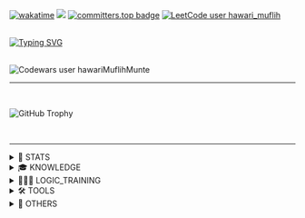 [![wakatime](https://wakatime.com/badge/user/9080e4a2-4bfc-4500-b7b1-082b2c6c5a6b.svg)](https://wakatime.com/@9080e4a2-4bfc-4500-b7b1-082b2c6c5a6b) ![](https://komarev.com/ghpvc/?username=hawariMuflihMunte&style=flat&color=blueviolet) [![committers.top badge](https://user-badge.committers.top/indonesia/hawariMuflihMunte.svg)](https://user-badge.committers.top/indonesia/hawariMuflihMunte)
[![LeetCode user hawari_muflih](https://img.shields.io/badge/dynamic/json?style=flat&labelColor=black&color=%23ffa116&label=Solved&query=solved&url=https%3A%2F%2Fbadge.xyli.tech/%2Fapi%2Fusers%2Fhawari_muflih&logo=leetcode&logoColor=yellow)](https://leetcode.com/hawari_muflih/)

<br>

<a href="https://git.io/typing-svg">
 <img src="https://readme-typing-svg.herokuapp.com?font=Fira+Code&weight=500&size=24&duration=450&pause=900&color=8A01F7&background=FFFFFF00&center=true&random=true&width=500&lines=0%3A);X-(;%3E_%3C*;-o%2C%2Co%2C%2Co';(%5E%5E)%2F%2F;(B-I%3D;%3C+%7C-);%7C-I;%3E%3E---%3E%3E;i+%3C%3D+n+%3C+j;(%EF%BC%9B%E4%B8%80_%E4%B8%80);%E2%8A%82(%EF%BF%A3(%E5%B7%A5)%EF%BF%A3)%E2%8A%83;(%23_%23);%3E%2F%2F%3C;%40_%40;%5B%3D%E2%82%80%3D%3D%E2%82%80%5D;(%3D%E2%97%91%E1%86%BA%E2%97%90%3D);%EF%BC%BC(%EF%BC%BEO%EF%BC%BE)%EF%BC%8F;%E2%9C%BA%E2%97%9F(%E2%80%A2%E2%80%BF%E2%80%A2)%E2%97%9E%E2%9C%BA;%E2%95%B9%EF%B9%8F%E2%95%B9;%3D%3F;B);(%2F)o%2C%2Co(%2F);T%5ET;%5C(%5Eo%5C)+(%2Fo%5E)%2F;(%E2%96%80%CC%BF%C4%B9%CC%AF%E2%96%80%CC%BF+%CC%BF);(%2B_%2B);%5E(%23%EF%BD%80%E2%88%80%C2%B4)_%CE%A8;%2F%2F_%5E;%E3%83%BD(%E2%98%85%CF%89%E2%98%85)%E3%83%8E;(%E0%B8%87+%E2%80%A2%CC%80%E3%82%9D%E2%80%A2%CC%81)%E0%B8%87;%E1%95%A6(%C3%B2_%C3%B3%CB%87)%E1%95%A4;%EF%B8%BB%E2%94%B3%E3%83%86%3D%E4%B8%80;BD;%5B%E2%80%A2.%E2%80%A2%E0%B8%B4%5D;(%E2%99%A5_%E2%99%A5);8(%3E_%3C)8;%7C(%EF%BF%A33%EF%BF%A3)%7C;%C2%A4%5C(+%60%E2%8C%82%C2%B4+)%2F%C2%A4;%5Eo%5E;(%E2%95%AF%CB%98+-%CB%98+)%E2%95%AF;%60%3Do%3D%5Eo%3E;%5B%3A%7C%5D;%E2%97%94%CC%AF%E2%97%94;Y_Y;%E1%B6%98+%E1%B5%92%E1%B4%A5%E1%B5%92%E1%B6%85;(+%C2%B4-%CF%89%EF%BD%A5)%EF%B8%BB%E2%94%BB%E2%94%B3%E2%95%90%E2%95%90%E2%94%81%E4%B8%80;%E2%94%AC%E2%94%B4%E2%94%AC%E2%94%B4%E2%94%A4(%EF%BD%A5_%E2%94%9C%E2%94%AC%E2%94%B4%E2%94%AC%E2%94%B4;o()xxx%5B%7B%3A%3A%3A%3A%3A%3A%3A%3A%3A%3A%3E;(%C2%B4%3E_%E2%97%8F)%E3%83%A1(%E2%97%8F_%3C%EF%BD%80);(%5E%E2%80%BF%E2%97%95)" alt="Typing SVG" />
</a>

<br>
<br>

![Codewars user hawariMuflihMunte](https://www.codewars.com/users/hawariMuflihMunte/badges/large)

---

<br>

![GitHub Trophy](https://github-profile-trophy.vercel.app/?username=hawariMuflihMunte&row=2&column=3&theme=tokyonight&margin-w=30&margin-h=24&no-frame=true)

<br>

---

<details>
 <summary>📓 STATS</summary>

 <br>
 
 [![Hawari's GitHub stats](https://github-readme-stats.vercel.app/api?username=hawariMuflihMunte&theme=tokyonight&count_private=true&include_all_commits=true&show_icons=true&border_radius=0&hide_border=true)]()

 [![GitHub Streak](https://streak-stats.demolab.com?user=hawariMuflihMunte&theme=tokyonight&hide_border=true&border_radius=0.25&date_format=j%20M%5B%20Y%5D)](https://git.io/streak-stats)

 [![Top Langs](https://github-readme-stats.vercel.app/api/top-langs/?username=hawariMuflihMunte&layout=compact&theme=tokyonight&border_radius=0&hide_border=true&hide_progress=true&langs_count=25)]()

 <details>
  <summary>➕ DETAILS</summary>

  <br>

  [![Hawari's wakatime stats](https://github-readme-stats.vercel.app/api/wakatime?username=hawariMuflihMunte&theme=tokyonight&include_all_commits=true&border_radius=0&hide_border=true)](https://github.com/anuraghazra/github-readme-stats)

 </details>

</details>

<details>
 <summary>🎓 KNOWLEDGE</summary>

 <ul>
  <li>
   <a href="https://www.cs.usfca.edu/~galles/visualization/Algorithms.html">Data Structure Visualizatoin</a>
  </li>
  <li>
   <a href="https://laravel-docs.readthedocs.io/en/latest/">laravel-docs</a>
  </li>
  <li>
   <a href="https://developer.android.com/courses/android-basics-compose/course">Android Basics with Compose</a>
  </li>
  <li>
   <a href="https://developer.android.com/courses/jetpack-compose/course">Jetpack Compose for Android Developers</a>
  </li>
  <li>
   <a href="https://developer.android.com/jetpack/compose/modifiers">Compose Modifiers</a>
  </li>
  <li>
   <a href="https://cs.android.com/">Android Code Search</a>
  </li>
  <li>
   <a href="https://hyperskill.org/">Hyperskill</a>
  </li>
  <li>
   <a href="https://exercism.org/">Exercism</a>
  </li>
  <li>
   <a href="https://www.sololearn.com/profile/17819278">Sololearn</a>
  </li>
  <li>
   <a href="https://www.openvim.com/tutorial.html">Interactive Vim Tutorial</a>
  </li>
  <li>
   <a href="https://learnvim.irian.to/">Learn Vim the Smart Way</a>
  </li>
  <li>
   <a href="https://semver.org/">Semantic Versioning 2.0.0</a>
  </li>
  <li>
   <a href="https://www.conventionalcommits.org/en/v1.0.0/">Conventional Commits</a>
  </li>
  <li>
   <a href="https://webreference.com/">Web Reference</a>
  </li>
  <li>
   <a href="https://www.keybr.com/">Typing Practice</a>
  </li>
  <li>
   <a href="https://developer.mozilla.org/en-US/docs/Glossary">MDN Web Docs Glossary</a>
  </li>
  </li>
  <li>
   <a href="https://www.suitefiles.com/folder-structures-guide/">Folder Structures Guide</a>
  </li>
 </ul>
</details>

<details>
 <summary>👨🏼‍💻 LOGIC_TRAINING</summary>

 <ul>
  <li>
   <a href="https://www.codingame.com/">CodinGame</a>
  </li>
  <li>
   <a href="https://tlx.toki.id/profiles/hawari_muflih">TLX</a>
  </li>
  <li>
   <a href="https://www.codewars.com/users/hawariMuflihMunte">Codewars</a>
  </li>
  <li>
   <a href="https://codeforces.com/profile/hawari_muflih">Codeforces</a>
  </li>
  <li>
   <a href="https://leetcode.com/hawari_muflih/">Leetcode</a>
  </li>
  </li>
  <li>
   <a href="https://leetcode.com/hawari_muflih/">Hackerrank</a>
  </li>
  <li>
   <a href="https://www.spoj.com/">Sphere Online Judge</a>
  </li>
 </ul>
</details>

<details>
 <summary>🛠 TOOLS</summary>

 <ul>
  <li>
   <a href="https://mockapi.io/">mockapi.io</a>
  </li>
  <li>
   <a href="https://m3.material.io/theme-builder">Material3 Theme Builder</a>
  </li>
  <li>
   <a href="https://dbdiagram.io/">dbdiagram.io</a>
  </li>
  <li>
   <a href="https://app-manifest.firebaseapp.com/">Web App Manifest Generator</a>
  </li>
  <li>
   <a href="https://github.com/marwin1991/profile-technology-icons">Profile Technology Icons</a>
  </li>
  <li>
   <a href="https://www.speedtyper.dev/">SpeedTyper</a>
  </li>
  <li>
   <a href="https://bennettfeely.com/clippy/">Clippy - CSS clip-path maker</a>
  </li>
  <li>
   <a href="https://onlineminitools.com/github-repo-size-checker">Github repository size checker</a>
  </li>
  <li>
   <a href="https://wordcounter.net">WordCounter - Count Words & Correct Writing</a>
  </li>
  <li>
   <a href="https://onlineminitools.com/http-header-checker">HTTP Header Checker</a>
  <li>
   <a href="https://vim-adventures.com">Learn VIM while playing a game - VIM Adventures</a>
  </li>
  <li>
   <a href="https://www.vim-hero.com">VimHero</a>
  </li>
 </ul> 
</details>

<details>
 <summary>👀 OTHERS</summary>
  
  <br>

  <h4>▶ OTHERS</h4>
  
  <br>

  <details>
   <summary>🎮 GAMES</summary>

   <ul>
    <li>
     Brawl Stars: <a href="https://www.brawlfind.com/player/Q90G9L9V2">hawari_muflih#Q90G9L9V2</a> BrawlFind
    </li>
    <li>
     Brawl Stars: <a href="https://brawlify.com/stats/profile/Q90G9L9V2">hawari_muflih#Q90G9L9V2</a> Brawlify
    </li>
    <li>
     Chess.com: <a href="https://www.chess.com/member/hawari_muflih">hawari_muflih</a>
    </li>
   </ul>
   
  </details>
 
  <details>
   <summary>💝 ANIME</summary>

   <ul>
    <li>
     MyAnimeList: <a href="https://myanimelist.net/profile/Gotzee_Granee">Gotzee_Granee</a>
    </li>
   </ul>
  </details>
 
  <details>
   <summary>💗 WAIFU</summary>
  
   <h4>Senjougahara Hitagi</h4>
  
   <img src="https://3.bp.blogspot.com/-C0Vqff9M5kg/VrARw5HUSlI/AAAAAAAAXUE/tPpCuxIeneo/s1600/Omake%2BGif%2BAnime%2B-%2BKoyomimonogatari%2B-%2BEpisode%2B4%2B-%2BSenjougahara%2BYoga.gif" alt="A beautiful girl with purple hair doing yoga" loading="lazy" />
  
   <img src="https://github.com/hawariMuflihMunte/hawariMuflihMunte/assets/90821837/6c1cc0bf-2f80-427c-a8c9-bf3dedda355a" alt="My Waifu. Senjougahara Hitagi" width="500" />
   
  </details>

</details>

<br>

<!-- 
<details>
 <summary></summary>
</details> -->
